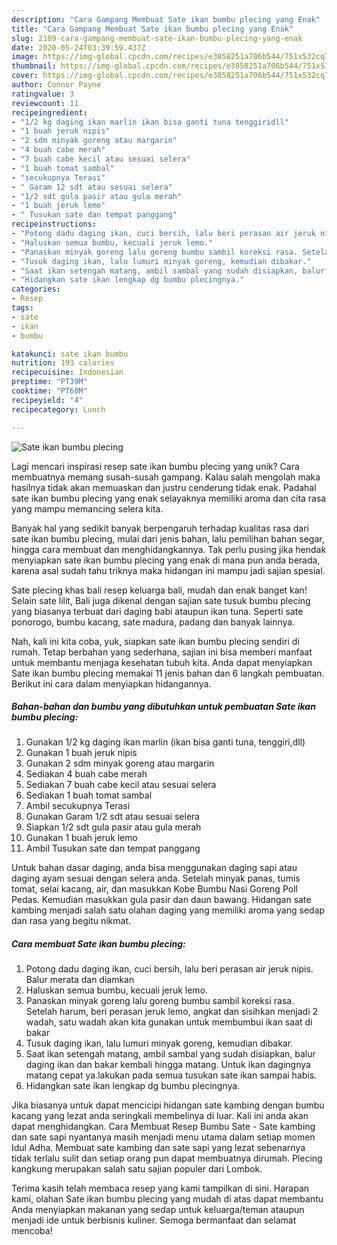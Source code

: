 ```yaml
---
description: "Cara Gampang Membuat Sate ikan bumbu plecing yang Enak"
title: "Cara Gampang Membuat Sate ikan bumbu plecing yang Enak"
slug: 2109-cara-gampang-membuat-sate-ikan-bumbu-plecing-yang-enak
date: 2020-05-24T03:39:59.437Z
image: https://img-global.cpcdn.com/recipes/e3858251a706b544/751x532cq70/sate-ikan-bumbu-plecing-foto-resep-utama.jpg
thumbnail: https://img-global.cpcdn.com/recipes/e3858251a706b544/751x532cq70/sate-ikan-bumbu-plecing-foto-resep-utama.jpg
cover: https://img-global.cpcdn.com/recipes/e3858251a706b544/751x532cq70/sate-ikan-bumbu-plecing-foto-resep-utama.jpg
author: Connor Payne
ratingvalue: 3
reviewcount: 11
recipeingredient:
- "1/2 kg daging ikan marlin ikan bisa ganti tuna tenggiridll"
- "1 buah jeruk nipis"
- "2 sdm minyak goreng atau margarin"
- "4 buah cabe merah"
- "7 buah cabe kecil atau sesuai selera"
- "1 buah tomat sambal"
- "secukupnya Terasi"
- " Garam 12 sdt atau sesuai selera"
- "1/2 sdt gula pasir atau gula merah"
- "1 buah jeruk lemo"
- " Tusukan sate dan tempat panggang"
recipeinstructions:
- "Potong dadu daging ikan, cuci bersih, lalu beri perasan air jeruk nipis. Balur merata dan diamkan"
- "Haluskan semua bumbu, kecuali jeruk lemo."
- "Panaskan minyak goreng lalu goreng bumbu sambil koreksi rasa. Setelah harum, beri perasan jeruk lemo, angkat dan sisihkan menjadi 2 wadah, satu wadah akan kita gunakan untuk membumbui ikan saat di bakar"
- "Tusuk daging ikan, lalu lumuri minyak goreng, kemudian dibakar."
- "Saat ikan setengah matang, ambil sambal yang sudah disiapkan, balur daging ikan dan bakar kembali hingga matang. Untuk ikan dagingnya matang cepat ya.lakukan pada semua tusukan sate ikan sampai habis."
- "Hidangkan sate ikan lengkap dg bumbu plecingnya."
categories:
- Resep
tags:
- sate
- ikan
- bumbu

katakunci: sate ikan bumbu 
nutrition: 193 calories
recipecuisine: Indonesian
preptime: "PT39M"
cooktime: "PT60M"
recipeyield: "4"
recipecategory: Lunch

---
```



![Sate ikan bumbu plecing](https://img-global.cpcdn.com/recipes/e3858251a706b544/751x532cq70/sate-ikan-bumbu-plecing-foto-resep-utama.jpg)

Lagi mencari inspirasi resep sate ikan bumbu plecing yang unik? Cara membuatnya memang susah-susah gampang. Kalau salah mengolah maka hasilnya tidak akan memuaskan dan justru cenderung tidak enak. Padahal sate ikan bumbu plecing yang enak selayaknya memiliki aroma dan cita rasa yang mampu memancing selera kita.

Banyak hal yang sedikit banyak berpengaruh terhadap kualitas rasa dari sate ikan bumbu plecing, mulai dari jenis bahan, lalu pemilihan bahan segar, hingga cara membuat dan menghidangkannya. Tak perlu pusing jika hendak menyiapkan sate ikan bumbu plecing yang enak di mana pun anda berada, karena asal sudah tahu triknya maka hidangan ini mampu jadi sajian spesial.

Sate plecing khas bali resep keluarga bali, mudah dan enak banget kan! Selain sate lilit, Bali juga dikenal dengan sajian sate tusuk bumbu plecing yang biasanya terbuat dari daging babi ataupun ikan tuna. Seperti sate ponorogo, bumbu kacang, sate madura, padang dan banyak lainnya.


Nah, kali ini kita coba, yuk, siapkan sate ikan bumbu plecing sendiri di rumah. Tetap berbahan yang sederhana, sajian ini bisa memberi manfaat untuk membantu menjaga kesehatan tubuh kita. Anda dapat menyiapkan Sate ikan bumbu plecing memakai 11 jenis bahan dan 6 langkah pembuatan. Berikut ini cara dalam menyiapkan hidangannya.

<!--inarticleads1-->

##### Bahan-bahan dan bumbu yang dibutuhkan untuk pembuatan Sate ikan bumbu plecing:

1. Gunakan 1/2 kg daging ikan marlin (ikan bisa ganti tuna, tenggiri,dll)
1. Gunakan 1 buah jeruk nipis
1. Gunakan 2 sdm minyak goreng atau margarin
1. Sediakan 4 buah cabe merah
1. Sediakan 7 buah cabe kecil atau sesuai selera
1. Sediakan 1 buah tomat sambal
1. Ambil secukupnya Terasi
1. Gunakan  Garam 1/2 sdt atau sesuai selera
1. Siapkan 1/2 sdt gula pasir atau gula merah
1. Gunakan 1 buah jeruk lemo
1. Ambil  Tusukan sate dan tempat panggang


Untuk bahan dasar daging, anda bisa menggunakan daging sapi atau daging ayam sesuai dengan selera anda. Setelah minyak panas, tumis tomat, selai kacang, air, dan masukkan Kobe Bumbu Nasi Goreng Poll Pedas. Kemudian masukkan gula pasir dan daun bawang. Hidangan sate kambing menjadi salah satu olahan daging yang memiliki aroma yang sedap dan rasa yang begitu nikmat. 

<!--inarticleads2-->

##### Cara membuat Sate ikan bumbu plecing:

1. Potong dadu daging ikan, cuci bersih, lalu beri perasan air jeruk nipis. Balur merata dan diamkan
1. Haluskan semua bumbu, kecuali jeruk lemo.
1. Panaskan minyak goreng lalu goreng bumbu sambil koreksi rasa. Setelah harum, beri perasan jeruk lemo, angkat dan sisihkan menjadi 2 wadah, satu wadah akan kita gunakan untuk membumbui ikan saat di bakar
1. Tusuk daging ikan, lalu lumuri minyak goreng, kemudian dibakar.
1. Saat ikan setengah matang, ambil sambal yang sudah disiapkan, balur daging ikan dan bakar kembali hingga matang. Untuk ikan dagingnya matang cepat ya.lakukan pada semua tusukan sate ikan sampai habis.
1. Hidangkan sate ikan lengkap dg bumbu plecingnya.


Jika biasanya untuk dapat mencicipi hidangan sate kambing dengan bumbu kacang yang lezat anda seringkali membelinya di luar. Kali ini anda akan dapat menghidangkan. Cara Membuat Resep Bumbu Sate - Sate kambing dan sate sapi nyantanya masih menjadi menu utama dalam setiap momen Idul Adha. Membuat sate kambing dan sate sapi yang lezat sebenarnya tidak terlalu sulit dan setiap orang pun dapat membuatnya dirumah. Plecing kangkung merupakan salah satu sajian populer dari Lombok. 

Terima kasih telah membaca resep yang kami tampilkan di sini. Harapan kami, olahan Sate ikan bumbu plecing yang mudah di atas dapat membantu Anda menyiapkan makanan yang sedap untuk keluarga/teman ataupun menjadi ide untuk berbisnis kuliner. Semoga bermanfaat dan selamat mencoba!
